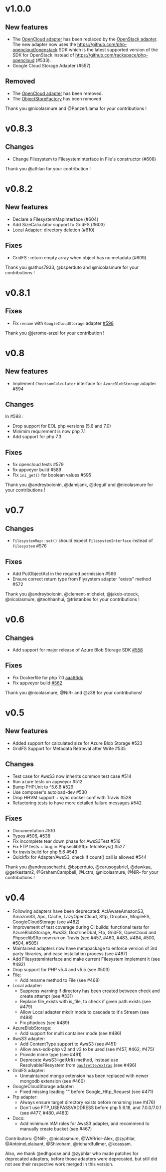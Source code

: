 v1.0.0
======

## New features

- The [OpenCloud adapter](https://github.com/KnpLabs/Gaufrette/blob/v0.5.0/src/Gaufrette/Adapter/OpenCloud.php)
has been replaced by the [OpenStack adapter](/src/Gaufrette/Adapter/OpenStack.php).
The new adapter now uses the https://github.com/php-opencloud/openstack SDK
which is the latest supported version of the SDK for OpenStack instead of
https://github.com/rackspace/php-opencloud (#533).
- Google Cloud Storage Adapter (#557)

## Removed

- The [OpenCloud adapter](https://github.com/KnpLabs/Gaufrette/blob/v0.5.0/src/Gaufrette/Adapter/OpenCloud.php)
has been removed.
- The [ObjectStoreFactory](https://github.com/KnpLabs/Gaufrette/blob/v0.5.0/src/Gaufrette/Adapter/OpenStackCloudFiles/ObjectStoreFactory.php)
has been removed.

Thank you @nicolasmure and @PanzerLlama for your contributions !

v0.8.3
======

## Changes

- Change Filesystem to FilesystemInterface in File's constructor (#608)

Thank you @athlan for your contribution !

v0.8.2
======

## New features

- Declare a FilesystemMapInterface (#604)
- Add SizeCalculator support to GridFS (#603)
- Local Adapter: directory deletion (#610)

## Fixes

- GridFS : return empty array when object has no metadata (#609)

Thank you @athos7933, @bsperduto and @nicolasmure for your contributions !

v0.8.1
======

## Fixes

- Fix `rename` with `GoogleCloudStorage` adapter [#598](https://github.com/KnpLabs/Gaufrette/pull/598)

Thank you @jerome-arzel for your contribution !

v0.8
====

## New features

- Implement `ChecksumCalculator` interface for `AzureBlobStorage` adapter #594

## Changes

In #593 :
- Drop support for EOL php versions (5.6 and 7.0)
- Minimim requirement is now php 7.1
- Add support for php 7.3

## Fixes

- fix opencloud tests #579
- fix appveyor build #589
- Fix `ini_get()` for boolean values #595

Thank you @andreybolonin, @damijank, @deguif and @nicolasmure for your
contributions !

v0.7
====

## Changes
- `FilesystemMap::set()` should expect `FilesystemInterface` instead of
`Filesystem` #576

## Fixes

- Add PutObjectAcl in the required permission #566
- Ensure correct return type from Flysystem adapter "exists" method #572

Thank you @andreybolonin, @clement-michelet, @jakob-stoeck, @nicolasmure,
@teohhanhui, @tristanbes for your contributions !

v0.6
====

## Changes
- Add support for major release of Azure Blob Storage SDK [#558](https://github.com/KnpLabs/Gaufrette/pull/558)

## Fixes
- Fix Dockerfile for php 7.0 [aaa66dc](https://github.com/KnpLabs/Gaufrette/commit/aaa66dcf298d313e7ae3f525714923fcfd787e94)
- Fix appveyor build [#562](https://github.com/KnpLabs/Gaufrette/pull/562)

Thank you @nicolasmure, @NiR- and @z38 for your contributions!

v0.5
====

## New features
- Added support for calculated size for Azure Blob Storage #523
- GridFS Support for Metadata Retrieval after Write #535

## Changes
- Test case for AwsS3 now inherits common test case #514
- Run azure tests on appveyor #512
- Bump PHPUnit to ^5.6.8 #529
- Use composer's autoload-dev #530
- Drop HHVM support + sync docker conf with Travis #528
- Refactoring tests to have more detailed failure messages #542

## Fixes
- Documentation #510
- Typos #506, #538
- Fix incomplete tear down phase for AwsS3Test #516
- Fix FTP tests + bug in PhpseclibSftp::fetchKeys() #527
- fix travis build for php 5.6 #543
- Quickfix for Adapter/AwsS3, check if count() call is allowed #544

Thank you @andreasschacht, @bsperduto, @carusogabriel, @dawkaa, @gerkestam2,
@GrahamCampbell, @Lctrs, @nicolasmure, @NiR- for your contributions !

v0.4
====

* Following adapters have been deprecated: AclAwareAmazonS3, AmazonS3, Apc, Cache, LazyOpenCloud, Sftp, Dropbox, MogileFS, GoogleCloudStorage (see #482)
* Improvement of test coverage during CI builds: functional tests for AzureBlobStorage, AwsS3, DoctrineDbal, Ftp, GridFS, OpenCloud and PhpseclibSftp now run on Travis (see #457, #460, #483, #484, #500, #504, #505)
* Maintained adapters now have metapackage to enforce version of 3rd party libraries, and ease installation process (see #487)
* Add FilesystemInterface and make current Filesystem implement it (see #492)
* Drop support for PHP v5.4 and v5.5 (see #503)
* File:
  * Add rename method to File (see #468)
* Local adapter:
  * Suppress warning if directory has been created between check and create attempt (see #331)
  * Replace file_exists with is_file, to check if given path exists (see #479)
  * Allow Local adapter mkdir mode to cascade to it's Stream (see #488)
  * Fix phpdocs (see #489)
* AzureBlobStorage:
  * Add support for multi container mode (see #486)
* AwsS3 adapter:
  * Add ContentType support to AwsS3 (see #451)
  * Allow aws-sdk-php v2 and v3 to be used (see #457, #462, #475)
  * Provide mime type (see #491)
  * Deprecate AwsS3::getUrl() method, instead use ResolvableFilesystem from [`gaufrette/extras`](https://github.com/Gaufrette/extras) (see #496)
* GridFS adapter:
  * Unmaintained mongo extension has been replaced with newer mongodb extension (see #460)
* GoogleCloudStorage adapter:
  * Fixed missing leading "\" before Google_Http_Request (see #471)
* Ftp adapter:
  * Always ensure target directory exists before renaming (see #476)
  * Don't use FTP_USEPASSVADDRESS before php 5.6.18, and 7.0.0/7.0.1 (see #477, #480, #483)
* Docs:
  * Add minimum IAM roles for AwsS3 adapter, and recommend to manually create bucket (see #467)


Contributors: @NiR-, @nicolasmure, @WARrior-Alex, @zyphlar, @AntoineLelaisant, @Shivoham, @richardfullmer, @kcassam.

Also, we thank @edhgoose and @zyphlar who made patches for deprecated adapters, before those adapters were deprecated, but still did not see their respective work merged in this version.
